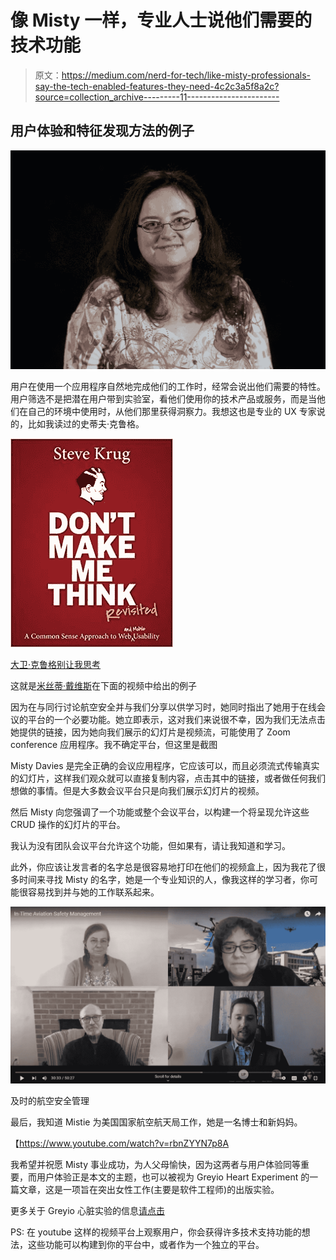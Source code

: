 # 像 Misty 一样，专业人士说他们需要的技术功能

> 原文：<https://medium.com/nerd-for-tech/like-misty-professionals-say-the-tech-enabled-features-they-need-4c2c3a5f8a2c?source=collection_archive---------11----------------------->

## 用户体验和特征发现方法的例子

![](img/f5f054752fb52dfaadf096e3a0623506.png)

用户在使用一个应用程序自然地完成他们的工作时，经常会说出他们需要的特性。用户筛选不是把潜在用户带到实验室，看他们使用你的技术产品或服务，而是当他们在自己的环境中使用时，从他们那里获得洞察力。我想这也是专业的 UX 专家说的，比如我读过的史蒂夫·克鲁格。

![](img/749b4aeecf170da16e6cbc423cc982d3.png)

[大卫·克鲁格别让我思考](https://www.amazon.com/Dont-Make-Me-Think-Usability/dp/0321344758)

这就是[米丝蒂·戴维斯](https://twitter.com/MistyDavies)在下面的视频中给出的例子

因为在与同行讨论航空安全并与我们分享以供学习时，她同时指出了她用于在线会议的平台的一个必要功能。她立即表示，这对我们来说很不幸，因为我们无法点击她提供的链接，因为她向我们展示的幻灯片是视频流，可能使用了 Zoom conference 应用程序。我不确定平台，但这里是截图

Misty Davies 是完全正确的会议应用程序，它应该可以，而且必须流式传输真实的幻灯片，这样我们观众就可以直接复制内容，点击其中的链接，或者做任何我们想做的事情。但是大多数会议平台只是向我们展示幻灯片的视频。

然后 Misty 向您强调了一个功能或整个会议平台，以构建一个将呈现允许这些 CRUD 操作的幻灯片的平台。

我认为没有团队会议平台允许这个功能，但如果有，请让我知道和学习。

此外，你应该让发言者的名字总是很容易地打印在他们的视频盒上，因为我花了很多时间来寻找 Misty 的名字，她是一个专业知识的人，像我这样的学习者，你可能很容易找到并与她的工作联系起来。

![](img/4eb273b128d322338dafc4240bdd34fa.png)

及时的航空安全管理

最后，我知道 Mistie 为美国国家航空航天局工作，她是一名博士和新妈妈。

【https://www.youtube.com/watch?v=rbnZYYN7p8A 

我希望并祝愿 Misty 事业成功，为人父母愉快，因为这两者与用户体验同等重要，而用户体验正是本文的主题，也可以被视为 Greyio Heart Experiment 的一篇文章，这是一项旨在突出女性工作(主要是软件工程师)的出版实验。

更多关于 Greyio 心脏实验的信息[请点击](https://mkrdiop.medium.com/list/greyio-heart-experiement-6676cc9f1f96)

PS: 在 youtube 这样的视频平台上观察用户，你会获得许多技术支持功能的想法，这些功能可以构建到你的平台中，或者作为一个独立的平台。